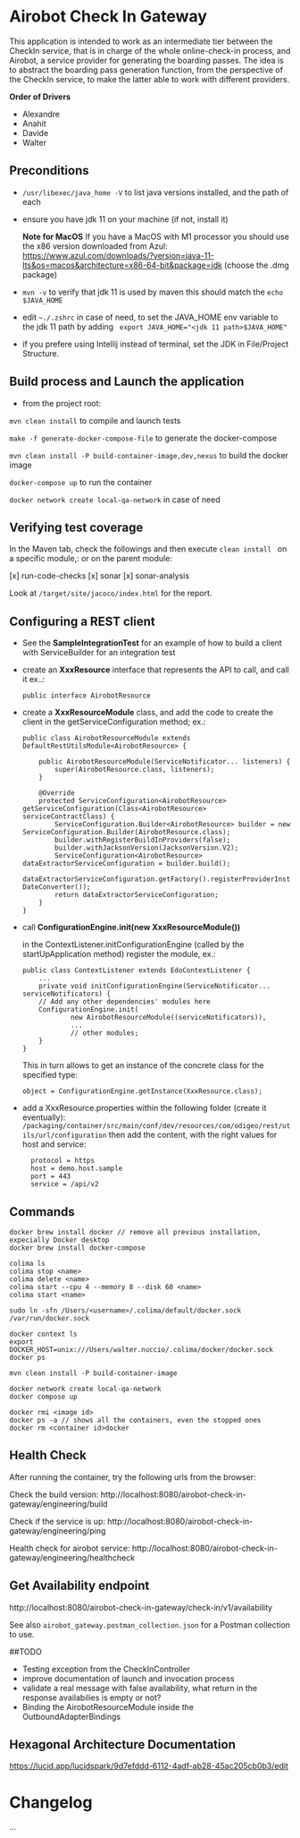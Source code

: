 # Airobot Check In Gateway

This application is intended to work as an intermediate tier between the CheckIn service, that is in charge of the whole
online-check-in process, and Airobot, a service provider for generating the boarding passes. The idea is to abstract the
boarding pass generation function, from the perspective of the CheckIn service, to make the latter able to work with
different providers.

**Order of Drivers**

- Alexandre
- Anahit
- Davide
- Walter

## Preconditions

- ```/usr/libexec/java_home -V``` to list java versions installed, and the path of each

- ensure you have jdk 11 on your machine (if not, install it)

  **Note for MacOS**
  If you have a MacOS with M1 processor you should use the x86 version downloaded from Azul:
  https://www.azul.com/downloads/?version=java-11-lts&os=macos&architecture=x86-64-bit&package=jdk
  (choose the .dmg package)


- ```mvn -v``` to verify that jdk 11 is used by maven this should match the ```echo $JAVA_HOME```


- edit ```~./.zshrc``` in case of need, to set the JAVA_HOME env variable to the jdk 11 path by adding
  ``` export JAVA_HOME="<jdk 11 path>$JAVA_HOME"```


- if you prefere using Intellij instead of terminal, set the JDK in File/Project Structure.

## Build process and Launch the application

- from the project root:

```mvn clean install``` to compile and launch tests

```make -f generate-docker-compose-file```  to generate the docker-compose

```mvn clean install -P build-container-image,dev,nexus``` to build the docker image

```docker-compose up``` to run the container

```docker network create local-qa-network``` in case of need

## Verifying test coverage
In the Maven tab, check the followings and then execute ```clean install ``` on a specific module,:
  or on the parent module: 

  [x] run-code-checks
  [x] sonar
  [x] sonar-analysis

Look at ```/target/site/jacoco/index.html``` for the report. 

## Configuring a REST client

- See the **SampleIntegrationTest** for an example of how to build a client with ServiceBuilder for an integration test

- create an **XxxResource** interface that represents the API to call, and call it ex..:
  ```
  public interface AirobotResource
  ```

- create a **XxxResourceModule** class, and add the code to create the client in the getServiceConfiguration method;
  ex.:
    ```
    public class AirobotResourceModule extends DefaultRestUtilsModule<AirobotResource> {
  
        public AirobotResourceModule(ServiceNotificator... listeners) {
            super(AirobotResource.class, listeners);
        }
        
        @Override
        protected ServiceConfiguration<AirobotResource> getServiceConfiguration(Class<AirobotResource> serviceContractClass) {
            ServiceConfiguration.Builder<AirobotResource> builder = new ServiceConfiguration.Builder(AirobotResource.class);
            builder.withRegisterBuildInProviders(false);
            builder.withJacksonVersion(JacksonVersion.V2);
            ServiceConfiguration<AirobotResource> dataExtractorServiceConfiguration = builder.build();
            dataExtractorServiceConfiguration.getFactory().registerProviderInstance(new DateConverter());
            return dataExtractorServiceConfiguration;
        }
    }
    ```

- call **ConfigurationEngine.init(new XxxResourceModule())**

  in the ContextListener.initConfigurationEngine (called by the startUpApplication method)
  register the module, ex.:

    ```
    public class ContextListener extends EdoContextListener {
        ...
        private void initConfigurationEngine(ServiceNotificator... serviceNotificators) {
        // Add any other dependencies' modules here
        ConfigurationEngine.init(
                new AirobotResourceModule((serviceNotificators)),
                ...
                // other modules;
        }
    }
    ```

  This in turn allows to get an instance of the concrete class for the specified type:
    ```
    object = ConfigurationEngine.getInstance(XxxResource.class);
    ```

- add a XxxResource.properties within the following folder (create it eventually):
  ```/packaging/container/src/main/conf/dev/resources/com/odigeo/rest/utils/url/configuration```
  then add the content, with the right values for host and service:
  ```
    protocol = https
    host = demo.host.sample
    port = 443
    service = /api/v2
  ```

## Commands


```
docker brew install docker // remove all previous installation, expecially Docker desktop
docker brew install docker-compose

colima ls
colima stop <name>
colima delete <name>
colima start --cpu 4 --memory 8 --disk 60 <name>
colima start <name>

sudo ln -sfn /Users/<username>/.colima/default/docker.sock /var/run/docker.sock

docker context ls
export DOCKER_HOST=unix:///Users/walter.nuccio/.colima/docker/docker.sock
docker ps

mvn clean install -P build-container-image 

docker network create local-qa-network
docker compose up

docker rmi <image id>
docker ps -a // shows all the containers, even the stopped ones
docker rm <container id>docker
```

## Health Check
After running the container, try the following urls from the browser:

Check the build version:
http://localhost:8080/airobot-check-in-gateway/engineering/build

Check if the service is up:
http://localhost:8080/airobot-check-in-gateway/engineering/ping

Health check for airobot service:
http://localhost:8080/airobot-check-in-gateway/engineering/healthcheck

## Get Availability endpoint
http://localhost:8080/airobot-check-in-gateway/check-in/v1/availability

See also `airobot_gateway.postman_collection.json` for a Postman collection to use.


##TODO

- Testing exception from the CheckInController
- improve documentation of launch and invocation process
- validate a real message with false availability, what return in the response
  availabilies is empty or not?
- Binding the AirobotResourceModule inside the OutboundAdapterBindings

## Hexagonal Architecture Documentation

https://lucid.app/lucidspark/9d7efddd-6112-4adf-ab28-45ac205cb0b3/edit

# Changelog

...
